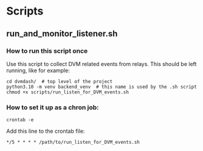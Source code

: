 # Scripts

## run_and_monitor_listener.sh

### How to run this script once

Use this script to collect DVM related events from relays. This should be left running, like for example:

```commandline
cd dvmdash/  # top level of the project
python3.10 -m venv backend_venv  # this name is used by the .sh script
chmod +x scripts/run_listen_for_DVM_events.sh
```

### How to set it up as a chron job:

```commandline
crontab -e
```

Add this line to the crontab file:

```commandline
*/5 * * * * /path/to/run_listen_for_DVM_events.sh
```


